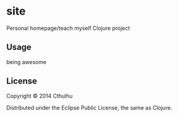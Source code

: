 # site

Personal homepage/teach myself Clojure project

## Usage

being awesome

## License

Copyright © 2014 Cthulhu

Distributed under the Eclipse Public License, the same as Clojure.

